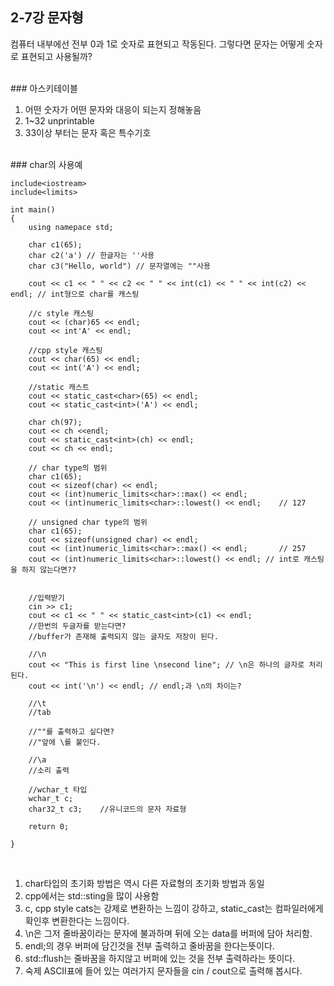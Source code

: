 ## 2-7강 문자형

컴퓨터 내부에선 전부 0과 1로 숫자로 표현되고 작동된다.
그렇다면 문자는 어떻게 숫자로 표현되고 사용될까?

<br>
### 아스키테이블 

1. 어떤 숫자가 어떤 문자와 대응이 되는지 정해놓음
2. 1~32 unprintable
3. 33이상 부터는 문자 혹은 특수기호
<br>
### char의 사용예

	include<iostream>
	include<limits>

	int main()
	{
		using namepace std;

		char c1(65);
		char c2('a') // 한글자는 ''사용
		char c3("Hello, world") // 문자열에는 ""사용
		
		cout << c1 << " " << c2 << " " << int(c1) << " " << int(c2) << endl; // int형으로 char를 캐스팅

		//c style 캐스팅
		cout << (char)65 << endl;
		cout << int'A' << endl;

		//cpp style 캐스팅
		cout << char(65) << endl;
		cout << int('A') << endl;

		//static 캐스트
		cout << static_cast<char>(65) << endl;
		cout << static_cast<int>('A') << endl;

		char ch(97);
		cout << ch <<endl;
		cout << static_cast<int>(ch) << endl;
		cout << ch << endl;

		// char type의 범위
		char c1(65);
		cout << sizeof(char) << endl;
		cout << (int)numeric_limits<char>::max() << endl;
		cout << (int)numeric_limits<char>::lowest() << endl;	// 127

		// unsigned char type의 범위
		char c1(65);
		cout << sizeof(unsigned char) << endl;
		cout << (int)numeric_limits<char>::max() << endl;		// 257
		cout << (int)numeric_limits<char>::lowest() << endl; // int로 캐스팅을 하지 않는다면??


		//입력받기
		cin >> c1;
		cout << c1 << " " << static_cast<int>(c1) << endl;
		//한번의 두글자를 받는다면?
		//buffer가 존재해 출력되지 않는 글자도 저장이 된다.

		//\n
		cout << "This is first line \nsecond line"; // \n은 하나의 글자로 처리된다.
		cout << int('\n') << endl; // endl;과 \n의 차이는?

		//\t
		//tab

		//""를 출력하고 싶다면?
		//"앞에 \를 붙인다.

		//\a
		//소리 출력

		//wchar_t 타입
		wchar_t c;
		char32_t c3;	//유니코드의 문자 자료형

		return 0;

	}
<br>

1. char타입의 초기화 방법은 역시 다른 자료형의 초기화 방법과 동일
2. cpp에서는 std::sting을 많이 사용함
3. c, cpp style cats는 강제로 변환하는 느낌이 강하고, static_cast는 컴파일러에게 확인후 변환한다는 느낌이다.
4. \n은 그저 줄바꿈이라는 문자에 불과하며 뒤에 오는 data를 버퍼에 담아 처리함.
5. endl;의 경우 버퍼에 담긴것을 전부 출력하고 줄바꿈을 한다는뜻이다.
6. std::flush는 줄바꿈을 하지않고 버퍼에 있는 것을 전부 출력하라는 뜻이다.
7. 숙제 ASCII표에 들어 있는 여러가지 문자들을 cin / cout으로 출력해 봅시다.
